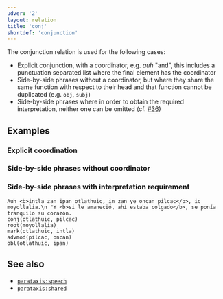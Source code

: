 ```yaml
---
udver: '2'
layout: relation
title: 'conj'
shortdef: 'conjunction'
---
```


The conjunction relation is used for the following cases:
* Explicit conjunction, with a coordinator, e.g. *auh* "and", this includes a punctuation separated list where the final element has the coordinator
* Side-by-side phrases without a coordinator, but where they share the same function with respect to their head and that function cannot be duplicated (e.g. `obj`, `subj`)
* Side-by-side phrases where in order to obtain the required interpretation, neither one can be omitted (cf. [#36](https://github.com/ftyers/UD_Classical_Nahuatl-FloCo/issues/36))

## Examples

### Explicit coordination

### Side-by-side phrases without coordinator

### Side-by-side phrases with interpretation requirement

~~~ sdparse
Auh <b>intla zan ipan otlathuic, in zan ye oncan pilcac</b>, ic moyollalia.\n "Y <b>si le amaneció, ahí estaba colgado</b>, se ponía tranquilo su corazón.
conj(otlathuic, pilcac)
root(moyollalia)
mark(otlathuic, intla)
advmod(pilcac, oncan)
obl(otlathuic, ipan)
~~~

## See also

* [`parataxis:speech`]()
* [`parataxis:shared`]()

<!-- Interlanguage links updated Po 6. listopadu 2023, 21:43:25 CET -->
